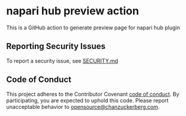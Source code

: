 # napari hub preview action

This is a GitHub action to generate preview page for napari hub plugin


## Reporting Security Issues
To report a security issue, see [SECURITY.md](./SECURITY.md)

## Code of Conduct

This project adheres to the Contributor Covenant [code of conduct](https://github.com/chanzuckerberg/.github/blob/master/CODE_OF_CONDUCT.md). By participating, you are expected to uphold this code. Please report unacceptable behavior to [opensource@chanzuckerberg.com](mailto:opensource@chanzuckerberg.com).